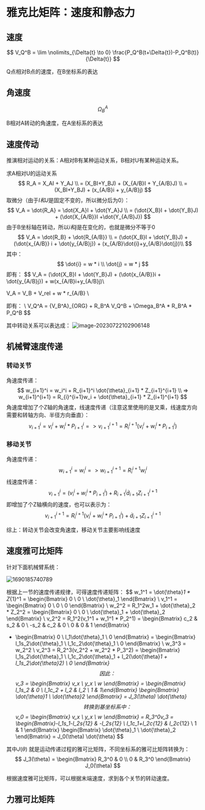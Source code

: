 # 雅克比矩阵：速度和静态力

## 速度

$$
V_Q^B = \lim \nolimits_{\Delta{t} \to 0} \frac{P_Q^B(t+\Delta{t})-P_Q^B(t)}{\Delta{t}}
$$

Q点相对B点的速度，在B坐标系的表达

## 角速度

$$
\Omega_B^A 
$$

B相对A转动的角速度，在A坐标系的表达





## 速度传动

推演相对运动的关系：A相对B有某种运动关系，B相对U有某种运动关系。



求A相对U的运动关系
$$
R_A = X_AI + Y_AJ \\
= (X_BI+Y_BJ) + (X_{A/B}I + Y_{A/B}J)  \\
= (X_BI+Y_BJ) + (x_{A/B}i + y_{A/B}j)
$$
取微分（由于$I和J$是固定不变的，所以微分后为0）：
$$
V_A = \dot{R_A} = \dot{X_A}I + \dot{Y_A}J \\
= (\dot{X_B}I + \dot{Y_B}J) + (\dot{X_{A/B}}I +\dot{Y_{A/B}J})
$$
由于B坐标轴在转动，所以$i和j$是在变化的，也就是微分不等于0
$$
V_A = \dot{R_B} + \dot{R_{A/B}} \\ 
= (\dot{X_B}I + \dot{Y_B}J) + (\dot{x_{A/B}} i + \dot{y_{A/B}j}) + (x_{A/B}\dot{i}+y_{A/B}\dot{j})\\
$$
其中：
$$
\dot{i} = w * i  \\
\dot{j} = w * j
$$
即有：
$$
V_A = (\dot{X_B}I + \dot{Y_B}J) + (\dot{x_{A/B}}i + \dot{y_{A/B}j}) + w(x_{A/B}i+y_{A/B}j)\\

V_A = V_B + V_rel + w * r_{A/B}  \\

即有：  \\
V_Q^A = {V_B^A}_{ORG} + R_B^A V_Q^B + \Omega_B^A * R_B^A * P_Q^B
$$



其中转动关系可以表达成：
![image-20230722102906148](D:\DayDayUp\favor\robot\动力学\动力学.assets\image-20230722102906148.png)





## 机械臂速度传递

### 转动关节

角速度传递：
$$
w_{i+1}^i = w_i^i + R_{i+1}^i \dot{\theta}_{i+1} * Z_{i+1}^{i+1}  \\
=>  w_{i+1}^{i+1} = R_{i}^{i+1}w_i + \dot{\theta}_{i+1} * Z_{i+1}^{i+1}
$$
角速度增加了个Z轴的角速度，线速度传递（注意这里使用的是叉乘，线速度方向需要和转轴方向、半径方向垂直）：
$$
v_{i+1}^i = v_i^{i} + w_i^i * P_{i+1}^i
=>   v_{i+1}^{i+1} = R_i^{i+1}(v_i^i + w_i^i * P_{i+1}^i)
$$

### 移动关节

角速度传递：
$$
w_{i+1}^i = w_i^i  =>  w_{i+1}^{i+1} = R_i^{i+1} w_i^i
$$
线速度传递：
$$
v_{i+1}^i = (v_i^i + w_i^i * P_{i+1}^i) + R_{i+1}^i \dot{d}_{i+1} Z_{i+1}^{i+1}
$$
即增加了个Z轴横向的速度，也可以表示为：
$$
v_{i+1}^{i+1} = R_i^{i+1}(v_i^i + w_i^i * P_{i+1}^i) + \dot{d}_{i+1}Z_{i+1}^{i+1}
$$




综上：转动关节会改变角速度，移动关节主要影响线速度

## 速度雅可比矩阵

针对下面机械臂系统：

![1690185740789](D:\DayDayUp\favor\robot\动力学\动力学.assets\jacobian_case)



根据上一节的速度传递规律，可得速度传递矩阵：
$$
w_1^1 = \dot{\theta}_1 * Z_{1}^1 = \begin{Bmatrix} 0 \\ 0 \\ \dot{\theta}_1 \end{Bmatrix}  \\
v_1^1 = \begin{Bmatrix} 0 \\ 0 \\ 0 \end{Bmatrix}    \\
w_2^2 = R_1^2w_1 + \dot{\theta}_2 * Z_2^2 = \begin{Bmatrix} 0 \\ 0 \\ \dot{\theta}_1 + \dot{\theta}_2   \end{Bmatrix}   \\
v_2^2 = R_1^2(v_1^1 + w_1^1 * P_2^1) = \begin{Bmatrix} c_2 & s_2 & 0 \\ -s_2 & c_2 & 0 \\ 0 &  0 & 1 \end{Bmatrix} 
* \begin{Bmatrix} 0 \\ l_1\dot{\theta}_1 \\ 0 \end{Bmatrix}
= \begin{Bmatrix} l_1s_2\dot{\theta}_1 \\ l_1c_2\dot{\theta}_1 \\ 0 \end{Bmatrix}  \\
w_3^3 = w_2^2 \\
v_2^3 = R_2^3(v_2^2 + w_2^2 * P_3^2) = \begin{Bmatrix} l_1s_2\dot{\theta}_1 \\ l_1c_2\dot{\theta}_1 + l_2(\dot{\theta}_1 + l_1s_2\dot{\theta}_2) \\ 0 \end{Bmatrix}
$$
因此：
$$
v_3 = \begin{Bmatrix} v_x \\ y_x \\ w \end{Bmatrix}
= \begin{Bmatrix} l_1s_2 & 0 \\ l_1c_2 + l_2 & l_2 \\ 1 & 1\end{Bmatrix} 
\begin{Bmatrix} \dot{\theta}_1 \\ \dot{\theta}_2 \end{Bmatrix}
= J_3(\theta) \dot{\theta}
$$
转换到基坐标系中：
$$
v_0 = \begin{Bmatrix} v_x \\ y_x \\ w \end{Bmatrix}
= R_3^0v_3
= \begin{Bmatrix}-l_1s_1-l_2s_{12} & -l_2s_{12} \\ l_1c_1+l_2c_{12} & l_2c_{12} \\ 1 & 1 \end{Bmatrix}
\begin{Bmatrix} \dot{\theta}_1 \\ \dot{\theta}_2 \end{Bmatrix}
= J_0(\theta)  \dot{\theta}
$$


其中$J(\theta)$ 就是运动传递过程的雅可比矩阵，不同坐标系的雅可比矩阵转换为：
$$
J_3(\theta) = \begin{Bmatrix} R_3^0 & 0 \\ 0 & R_3^0 \end{Bmatrix} J_0(\theta)
$$




根据速度雅可比矩阵，可以根据末端速度，求到各个关节的转动速度。

## 力雅可比矩阵

